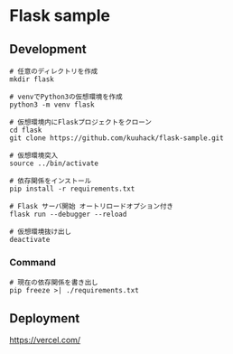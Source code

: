 # Flask sample

## Development

```shell
# 任意のディレクトリを作成
mkdir flask

# venvでPython3の仮想環境を作成
python3 -m venv flask

# 仮想環境内にFlaskプロジェクトをクローン
cd flask
git clone https://github.com/kuuhack/flask-sample.git

# 仮想環境突入
source ../bin/activate

# 依存関係をインストール
pip install -r requirements.txt

# Flask サーバ開始 オートリロードオプション付き
flask run --debugger --reload

# 仮想環境抜け出し
deactivate
```

### Command

```shell
# 現在の依存関係を書き出し
pip freeze >| ./requirements.txt
```

## Deployment

https://vercel.com/
